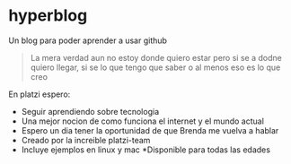 # hyperblog
Un blog para poder aprender a usar github 
>La mera verdad aun no estoy donde quiero estar pero si se a dodne quiero llegar, si se lo que tengo que saber o al menos eso es lo que creo

En platzi espero:
 * Seguir aprendiendo sobre tecnologia
 * Una mejor nocion de como funciona el internet y el mundo actual
 * Espero un dia tener la oportunidad de que Brenda me vuelva a hablar
 * Creado por la increible platzi-team
 * Incluye ejemplos en linux y mac
 *Disponible para todas las edades